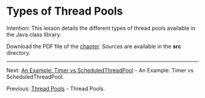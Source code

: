# Types of Thread Pools

Intention: This lesson details the different types of thread pools available in the Java class library.

Download the PDF file of the [chapter](chapter_32.pdf). Sources are available in the <b>src</b> directory. 


<hr>

Next: [An Example: Timer vs ScheduledThreadPool](chapter_33.md "An Example: Timer vs ScheduledThreadPool") - 
An Example: Timer vs ScheduledThreadPool.

Previous: [Thread Pools](chapter_31.md "Thread Pools") - Thread Pools.